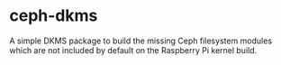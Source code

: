 # ceph-dkms

A simple DKMS package to build the missing Ceph filesystem modules which are not included by default on the Raspberry Pi kernel build.

